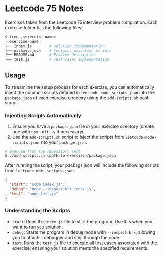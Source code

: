 # Leetcode 75 Notes
Exercises taken from the Leetcode 75 interview problem compilation. Each exercise folder has the
following files:
```sh
$ tree ,<exercise-name> 
,<exercise-name>
├── index.js        # Solution implementation
├── package.json    # Contains execution scripts
├── README.md       # Problem description
└── test.js         # Test cases implementation

```

## Usage
To streamline the setup process for each exercise, you can automatically inject the common scripts
defined in `leetcode-node-scripts.json` into the `package.json` of each exercise directory using the
`add-scripts.sh` bash script.

### Injecting Scripts Automatically
1. Ensure you have a `package.json` file in your exercise directory (create one with `npm init -y`
if necessary).
2. Use the `add-scripts.sh` script to inject the scripts from `leetcode-node-scripts.json` into your
`package.json`:

```sh
# Execute from the repository root
$ ./add-scripts.sh <path-to-exercise>/package.json

```

After running the script, your package.json will include the following scripts from 
`leetcode-node-scripts.json`:
```json
{
  "start": "node index.js",
  "debug": "node --inspect-brk index.js",
  "test": "node test.js"
}

```

### Understanding the Scripts
- `start`: Runs the `index.js` file to start the program. Use this when you want to run you
 solution.
- `debug`: Starts the program in debug mode with `--inspect-brk`, allowing you to attach a debugger
and step through the code.
- `test`: Runs the `test.js` file to execute all test cases associated with the exercise, ensuring
your solution meets the specified requirements.
